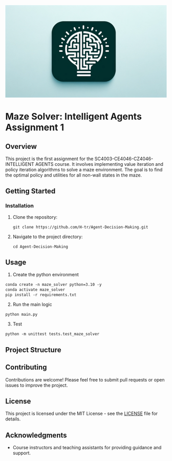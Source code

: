 ![logo](asset/logo.webp)
# Maze Solver: Intelligent Agents Assignment 1

## Overview

This project is the first assignment for the SC4003-CE4046-CZ4046-INTELLIGENT AGENTS course. It involves implementing value iteration and policy iteration algorithms to solve a maze environment. The goal is to find the optimal policy and utilities for all non-wall states in the maze.

## Getting Started

### Installation

1. Clone the repository:
   ```
   git clone https://github.com/H-tr/Agent-Decision-Making.git
   ```
2. Navigate to the project directory:
   ```
   cd Agent-Decision-Making
   ```

## Usage

1. Create the python environment
```
conda create -n maze_solver python=3.10 -y
conda activate maze_solver
pip install -r requirements.txt
```

2. Run the main logic
```
python main.py
```

3. Test
```
python -m unittest tests.test_maze_solver
```

## Project Structure

## Contributing

Contributions are welcome! Please feel free to submit pull requests or open issues to improve the project.

## License

This project is licensed under the MIT License - see the [LICENSE](LICENSE) file for details.

## Acknowledgments

- Course instructors and teaching assistants for providing guidance and support.
